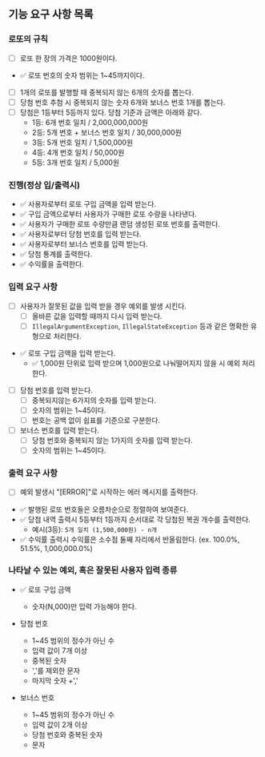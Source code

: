 ## 기능 요구 사항 목록

### 로또의 규칙
- [ ] 로또 한 장의 가격은 1000원이다.
- ✅ 로또 번호의 숫자 범위는 1~45까지이다.
- [ ] 1개의 로또를 발행할 때 중복되지 않는 6개의 숫자를 뽑는다.
- [ ] 당첨 번호 추첨 시 중복되지 않는 숫자 6개와 보너스 번호 1개를 뽑는다.
- [ ] 당첨은 1등부터 5등까지 있다. 당첨 기준과 금액은 아래와 같다.
    - 1등: 6개 번호 일치 / 2,000,000,000원
    - 2등: 5개 번호 + 보너스 번호 일치 / 30,000,000원
    - 3등: 5개 번호 일치 / 1,500,000원
    - 4등: 4개 번호 일치 / 50,000원
    - 5등: 3개 번호 일치 / 5,000원

### 진행(정상 입/출력시)
- ✅ 사용자로부터 로또 구입 금액을 입력 받는다.
- ✅ 구입 금액으로부터 사용자가 구매한 로또 수량을 나타낸다.
- ✅ 사용자가 구매한 로또 수량만큼 랜덤 생성된 로또 번호를 출력한다.
- ✅ 사용자로부터 당첨 번호를 입력 받는다.
- ✅ 사용자로부터 보너스 번호를 입력 받는다.
- ✅ 당첨 통계를 출력한다.
- ✅ 수익률을 출력한다.

### 입력 요구 사항
- [ ] 사용자가 잘못된 값을 입력 받을 경우 예외를 발생 시킨다.
  - [ ] 올바른 값을 입력할 때까지 다시 입력 받는다.
  - [ ] ```IllegalArgumentException```, ```IllegalStateException``` 등과 같은 명확한 유형으로 처리한다.
- ✅ 로또 구입 금액을 입력 받는다.
  - ✅ 1,000원 단위로 입력 받으며 1,000원으로 나눠떨어지지 않을 시 예외 처리한다.
- [ ] 당첨 번호를 입력 받는다.
  - [ ] 중복되지않는 6가지의 숫자를 입력 받는다.
  - [ ] 숫자의 범위는 1~45이다.
  - [ ] 번호는 공백 없이 쉽표를 기준으로 구분한다.
- [ ] 보너스 번호를 입력 받는다.
  - [ ] 당첨 번호와 중복되지 않는 1가지의 숫자를 입력 받는다.
  - [ ] 숫자의 범위는 1~45이다.

### 출력 요구 사항
- [ ] 예외 발생시 "[ERROR]"로 시작하는 에러 메시지를 출력한다.
- ✅ 발행된 로또 번호들은 오름차순으로 정렬하여 보여준다.
- ✅ 당첨 내역 출력시 5등부터 1등까지 순서대로 각 당첨된 복권 개수를 출력한다.
  - 예시(3등): ```5개 일치 (1,500,000원) - n개```
- ✅ 수익률 출력시 수익률은 소수점 둘째 자리에서 반올림한다. (ex. 100.0%, 51.5%, 1,000,000.0%)

### 나타날 수 있는 예외, 혹은 잘못된 사용자 입력 종류

- ✅ 로또 구입 금액
  - 숫자(N,000)만 입력 가능해야 한다.

- 당첨 번호
  - 1~45 범위의 정수가 아닌 수
  - 입력 값이 7개 이상
  - 중복된 숫자
  - ','를 제외한 문자
  - 마지막 숫자 +','

- 보너스 번호
  - 1~45 범위의 정수가 아닌 수
  - 입력 값이 2개 이상
  - 당첨 번호와 중복된 숫자
  - 문자